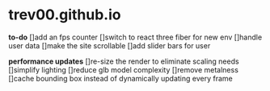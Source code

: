 # trev00.github.io

**to-do**
[]add an fps counter
[]switch to react three fiber for new env
[]handle user data
[]make the site scrollable
[]add slider bars for user

**performance updates** 
[]re-size the render to eliminate scaling needs
[]simplify lighting
[]reduce glb model complexity
[]remove metalness
[]cache bounding box instead of dynamically updating every frame

 
